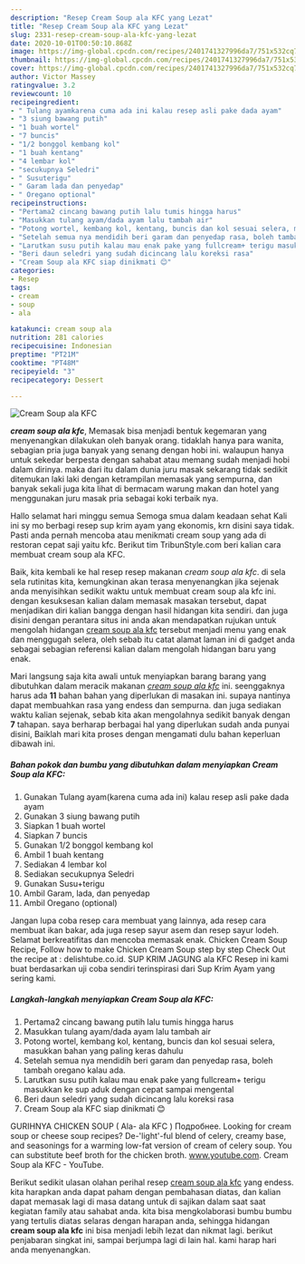 ```yaml
---
description: "Resep Cream Soup ala KFC yang Lezat"
title: "Resep Cream Soup ala KFC yang Lezat"
slug: 2331-resep-cream-soup-ala-kfc-yang-lezat
date: 2020-10-01T00:50:10.868Z
image: https://img-global.cpcdn.com/recipes/2401741327996da7/751x532cq70/cream-soup-ala-kfc-foto-resep-utama.jpg
thumbnail: https://img-global.cpcdn.com/recipes/2401741327996da7/751x532cq70/cream-soup-ala-kfc-foto-resep-utama.jpg
cover: https://img-global.cpcdn.com/recipes/2401741327996da7/751x532cq70/cream-soup-ala-kfc-foto-resep-utama.jpg
author: Victor Massey
ratingvalue: 3.2
reviewcount: 10
recipeingredient:
- " Tulang ayamkarena cuma ada ini kalau resep asli pake dada ayam"
- "3 siung bawang putih"
- "1 buah wortel"
- "7 buncis"
- "1/2 bonggol kembang kol"
- "1 buah kentang"
- "4 lembar kol"
- "secukupnya Seledri"
- " Susuterigu"
- " Garam lada dan penyedap"
- " Oregano optional"
recipeinstructions:
- "Pertama2 cincang bawang putih lalu tumis hingga harus"
- "Masukkan tulang ayam/dada ayam lalu tambah air"
- "Potong wortel, kembang kol, kentang, buncis dan kol sesuai selera, masukkan bahan yang paling keras dahulu"
- "Setelah semua nya mendidih beri garam dan penyedap rasa, boleh tambah oregano kalau ada."
- "Larutkan susu putih kalau mau enak pake yang fullcream+ terigu masukkan ke sup aduk dengan cepat sampai mengental"
- "Beri daun seledri yang sudah dicincang lalu koreksi rasa"
- "Cream Soup ala KFC siap dinikmati 😊"
categories:
- Resep
tags:
- cream
- soup
- ala

katakunci: cream soup ala 
nutrition: 281 calories
recipecuisine: Indonesian
preptime: "PT21M"
cooktime: "PT48M"
recipeyield: "3"
recipecategory: Dessert

---
```



![Cream Soup ala KFC](https://img-global.cpcdn.com/recipes/2401741327996da7/751x532cq70/cream-soup-ala-kfc-foto-resep-utama.jpg)

<b><i>cream soup ala kfc</i></b>, Memasak bisa menjadi bentuk kegemaran yang menyenangkan dilakukan oleh banyak orang. tidaklah hanya para wanita, sebagian pria juga banyak yang senang dengan hobi ini. walaupun hanya untuk sekedar berpesta dengan sahabat atau memang sudah menjadi hobi dalam dirinya. maka dari itu dalam dunia juru masak sekarang tidak sedikit ditemukan laki laki dengan ketrampilan memasak yang sempurna, dan banyak sekali juga kita lihat di bermacam warung makan dan hotel yang menggunakan juru masak pria sebagai koki terbaik nya.

Hallo selamat hari minggu semua Semoga smua dalam keadaan sehat Kali ini sy mo berbagi resep sup krim ayam yang ekonomis, krn disini saya tidak. Pasti anda pernah mencoba atau menikmati cream soup yang ada di restoran cepat saji yaitu kfc. Berikut tim TribunStyle.com beri kalian cara membuat cream soup ala KFC.

Baik, kita kembali ke hal resep resep makanan <i>cream soup ala kfc</i>. di sela sela rutinitas kita, kemungkinan akan terasa menyenangkan jika sejenak anda menyisihkan sedikit waktu untuk membuat cream soup ala kfc ini. dengan kesuksesan kalian dalam memasak masakan tersebut, dapat menjadikan diri kalian bangga dengan hasil hidangan kita sendiri. dan juga disini dengan perantara situs ini anda akan mendapatkan rujukan untuk mengolah hidangan <u>cream soup ala kfc</u> tersebut menjadi menu yang enak dan menggugah selera, oleh sebab itu catat alamat laman ini di gadget anda sebagai sebagian referensi kalian dalam mengolah hidangan baru yang enak.


Mari langsung saja kita awali untuk menyiapkan barang barang yang dibutuhkan dalam meracik makanan <u><i>cream soup ala kfc</i></u> ini. seenggaknya harus ada <b>11</b> bahan bahan yang diperlukan di masakan ini. supaya nantinya dapat membuahkan rasa yang endess dan sempurna. dan juga sediakan waktu kalian sejenak, sebab kita akan mengolahnya sedikit banyak dengan <b>7</b> tahapan. saya berharap berbagai hal yang diperlukan sudah anda punyai disini, Baiklah mari kita proses dengan mengamati dulu bahan keperluan dibawah ini.

<!--inarticleads1-->

##### Bahan pokok dan bumbu yang dibutuhkan dalam menyiapkan Cream Soup ala KFC:

1. Gunakan  Tulang ayam(karena cuma ada ini) kalau resep asli pake dada ayam
1. Gunakan 3 siung bawang putih
1. Siapkan 1 buah wortel
1. Siapkan 7 buncis
1. Gunakan 1/2 bonggol kembang kol
1. Ambil 1 buah kentang
1. Sediakan 4 lembar kol
1. Sediakan secukupnya Seledri
1. Gunakan  Susu+terigu
1. Ambil  Garam, lada, dan penyedap
1. Ambil  Oregano (optional)


Jangan lupa coba resep cara membuat yang lainnya, ada resep cara membuat ikan bakar, ada juga resep sayur asem dan resep sayur lodeh. Selamat berkreatifitas dan mencoba memasak enak. Chicken Cream Soup Recipe, Follow how to make Chicken Cream Soup step by step Check Out the recipe at : delishtube.co.id. SUP KRIM JAGUNG ala KFC Resep ini kami buat berdasarkan uji coba sendiri terinspirasi dari Sup Krim Ayam yang sering kami. 

<!--inarticleads2-->

##### Langkah-langkah menyiapkan Cream Soup ala KFC:

1. Pertama2 cincang bawang putih lalu tumis hingga harus
1. Masukkan tulang ayam/dada ayam lalu tambah air
1. Potong wortel, kembang kol, kentang, buncis dan kol sesuai selera, masukkan bahan yang paling keras dahulu
1. Setelah semua nya mendidih beri garam dan penyedap rasa, boleh tambah oregano kalau ada.
1. Larutkan susu putih kalau mau enak pake yang fullcream+ terigu masukkan ke sup aduk dengan cepat sampai mengental
1. Beri daun seledri yang sudah dicincang lalu koreksi rasa
1. Cream Soup ala KFC siap dinikmati 😊


GURIHNYA CHICKEN SOUP ( Ala- ala KFC ) Подробнее. Looking for cream soup or cheese soup recipes? De-&#39;light&#39;-ful blend of celery, creamy base, and seasonings for a warming low-fat version of cream of celery soup. You can substitute beef broth for the chicken broth. www.youtube.com. Cream Soup ala KFC - YouTube. 

Berikut sedikit ulasan olahan perihal resep <u>cream soup ala kfc</u> yang endess. kita harapkan anda dapat paham dengan pembahasan diatas, dan kalian dapat memasak lagi di masa datang untuk di sajikan dalam saat saat kegiatan family atau sahabat anda. kita bisa mengkolaborasi bumbu bumbu yang tertulis diatas selaras dengan harapan anda, sehingga hidangan <b>cream soup ala kfc</b> ini bisa menjadi lebih lezat dan nikmat lagi. berikut penjabaran singkat ini, sampai berjumpa lagi di lain hal. kami harap hari anda menyenangkan.
